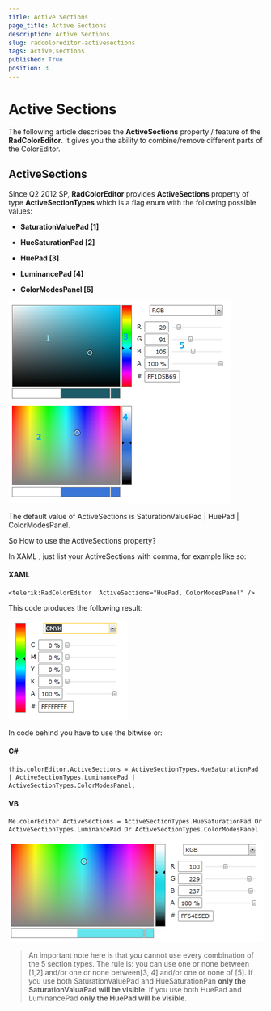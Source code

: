 ```yaml
---
title: Active Sections
page_title: Active Sections
description: Active Sections
slug: radcoloreditor-activesections
tags: active,sections
published: True
position: 3
---
```


# Active Sections

The following article describes the __ActiveSections__ property / feature of the __RadColorEditor__. It gives you the ability to combine/remove different parts of the ColorEditor.

## ActiveSections

Since Q2 2012 SP, __RadColorEditor__ provides __ActiveSections__ property of type __ActiveSectionTypes__ which is a flag enum with the following possible values:        
			
* __SaturationValuePad [1]__

* __HueSaturationPad [2]__

* __HuePad [3]__

* __LuminancePad [4]__

* __ColorModesPanel [5]__

![active Sections](images/activeSections.png)

The default value of ActiveSections is SaturationValuePad | HuePad | ColorModesPanel.		

So How to use the ActiveSections property?		

In XAML , just list your ActiveSections with comma, for example like so:

#### XAML
    <telerik:RadColorEditor  ActiveSections="HuePad, ColorModesPanel" />
		
This code produces the following result:

![active Sections 2](images/activeSections2.png)
    
In code behind you have to use the bitwise or:

#### C#
    this.colorEditor.ActiveSections = ActiveSectionTypes.HueSaturationPad | ActiveSectionTypes.LuminancePad | ActiveSectionTypes.ColorModesPanel;
		
#### VB
    Me.colorEditor.ActiveSections = ActiveSectionTypes.HueSaturationPad Or ActiveSectionTypes.LuminancePad Or ActiveSectionTypes.ColorModesPanel		

![active Sections 3](images/activeSections3.png)

>An important note here is that you cannot use every combination of the 5 section types. The rule is: you can use one or none between [1,2] and/or one or none between[3, 4] and/or one or none of [5]. If you use both SaturationValuePad and HueSaturationPan __only the SaturationValuaPad will be visible__. If you use both HuePad and LuminancePad __only the HuePad will be visible__.
